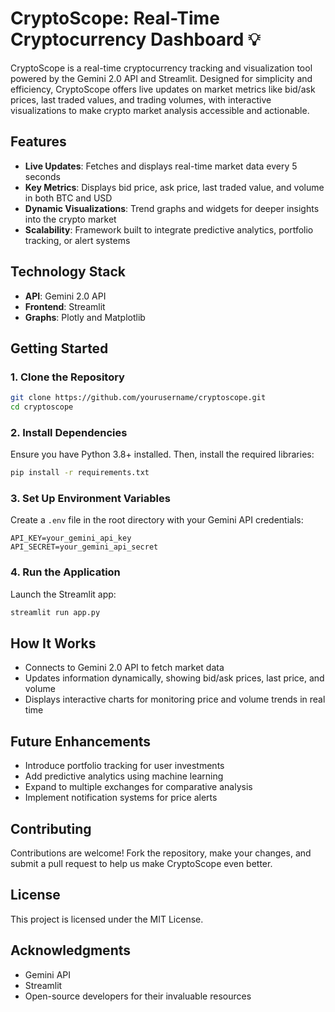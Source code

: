 # CryptoScope: Real-Time Cryptocurrency Dashboard 💡

CryptoScope is a real-time cryptocurrency tracking and visualization tool powered by the Gemini 2.0 API and Streamlit. Designed for simplicity and efficiency, CryptoScope offers live updates on market metrics like bid/ask prices, last traded values, and trading volumes, with interactive visualizations to make crypto market analysis accessible and actionable.

## Features

- **Live Updates**: Fetches and displays real-time market data every 5 seconds
- **Key Metrics**: Displays bid price, ask price, last traded value, and volume in both BTC and USD
- **Dynamic Visualizations**: Trend graphs and widgets for deeper insights into the crypto market
- **Scalability**: Framework built to integrate predictive analytics, portfolio tracking, or alert systems

## Technology Stack

- **API**: Gemini 2.0 API
- **Frontend**: Streamlit
- **Graphs**: Plotly and Matplotlib

## Getting Started

### 1. Clone the Repository

```bash
git clone https://github.com/yourusername/cryptoscope.git
cd cryptoscope
```

### 2. Install Dependencies

Ensure you have Python 3.8+ installed. Then, install the required libraries:

```bash
pip install -r requirements.txt
```

### 3. Set Up Environment Variables

Create a `.env` file in the root directory with your Gemini API credentials:

```env
API_KEY=your_gemini_api_key
API_SECRET=your_gemini_api_secret
```

### 4. Run the Application

Launch the Streamlit app:

```bash
streamlit run app.py
```

## How It Works

- Connects to Gemini 2.0 API to fetch market data
- Updates information dynamically, showing bid/ask prices, last price, and volume
- Displays interactive charts for monitoring price and volume trends in real time

## Future Enhancements

- Introduce portfolio tracking for user investments
- Add predictive analytics using machine learning
- Expand to multiple exchanges for comparative analysis
- Implement notification systems for price alerts

## Contributing

Contributions are welcome! Fork the repository, make your changes, and submit a pull request to help us make CryptoScope even better.

## License

This project is licensed under the MIT License.

## Acknowledgments

- Gemini API
- Streamlit
- Open-source developers for their invaluable resources
